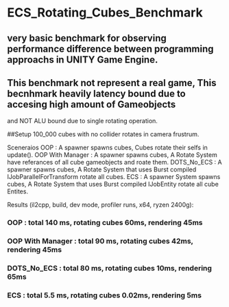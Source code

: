 # ECS_Rotating_Cubes_Benchmark

## very basic benchmark for observing performance difference between programming approachs in UNITY Game Engine.

## This benchmark not represent a real game, This becnhmark heavily latency bound due to accesing high amount of Gameobjects
and NOT ALU bound due to single rotating operation.

##Setup
100_000 cubes with no collider rotates in camera frustrum.

Sceneraios
OOP : A spawner spawns cubes, Cubes rotate their selfs in update().
OOP With Manager : A spawner spawns cubes, A Rotate System have referances of all cube gameobjects and roate them.
DOTS_No_ECS : A spawner spawns cubes, A Rotate System that uses Burst compiled IJobParallelForTransform rotate all cubes.
ECS :  A spawner System spawns cubes, A Rotate System that uses Burst compiled IJobEntity rotate all cube Entites.
 
Results (il2cpp, build, dev mode, profiler runs, x64, ryzen 2400g):

### OOP : total 140 ms, rotating cubes 60ms, rendering 45ms 
### OOP With Manager : total 90 ms, rotating cubes 42ms, rendering 45ms
### DOTS_No_ECS  : total 80 ms, rotating cubes 10ms, rendering 65ms
### ECS : total 5.5 ms, rotating cubes 0.02ms, rendering 5ms

